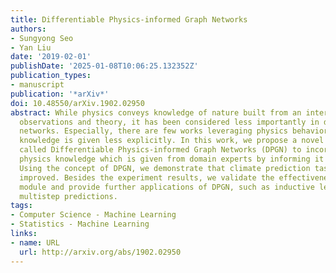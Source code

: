 ```yaml
---
title: Differentiable Physics-informed Graph Networks
authors:
- Sungyong Seo
- Yan Liu
date: '2019-02-01'
publishDate: '2025-01-08T10:06:25.132352Z'
publication_types:
- manuscript
publication: '*arXiv*'
doi: 10.48550/arXiv.1902.02950
abstract: While physics conveys knowledge of nature built from an interplay between
  observations and theory, it has been considered less importantly in deep neural
  networks. Especially, there are few works leveraging physics behaviors when the
  knowledge is given less explicitly. In this work, we propose a novel architecture
  called Differentiable Physics-informed Graph Networks (DPGN) to incorporate implicit
  physics knowledge which is given from domain experts by informing it in latent space.
  Using the concept of DPGN, we demonstrate that climate prediction tasks are significantly
  improved. Besides the experiment results, we validate the effectiveness of the proposed
  module and provide further applications of DPGN, such as inductive learning and
  multistep predictions.
tags:
- Computer Science - Machine Learning
- Statistics - Machine Learning
links:
- name: URL
  url: http://arxiv.org/abs/1902.02950
---
```

